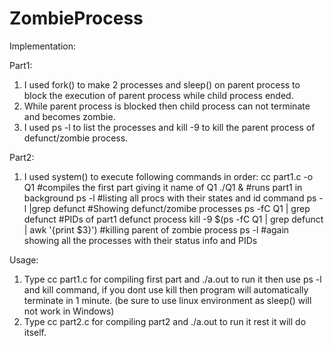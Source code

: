 # ZombieProcess

Implementation:

Part1:

1) I used fork() to make 2 processes and sleep() on parent process to block the execution of parent process while child process ended.
2) While parent process is blocked then child process can not terminate and becomes zombie.
3) I used ps -l to list the processes and kill -9 to kill the parent process of defunct/zombie process.

Part2:

1) I used system() to execute following commands in order:
cc part1.c -o Q1							#compiles the first part giving it name of Q1
./Q1 &									#runs part1 in background
ps -l									#listing all procs with their states and id command
ps -l |grep defunct							#Showing defunct/zomibe processes
ps -fC Q1 | grep defunct						#PIDs of part1 defunct process
kill -9 $(ps -fC Q1 | grep defunct | awk '{print $3}')			#killing parent of zombie process
ps -l									#again showing all the processes with their status info and PIDs

Usage:

1) Type cc part1.c for compiling first part and ./a.out to run it then use ps -l and kill command, if you dont use kill then program will automatically terminate in 1 minute. (be sure to use linux environment as sleep() will not work in Windows)
2) Type cc part2.c for compiling part2 and ./a.out to run it rest it will do itself.
